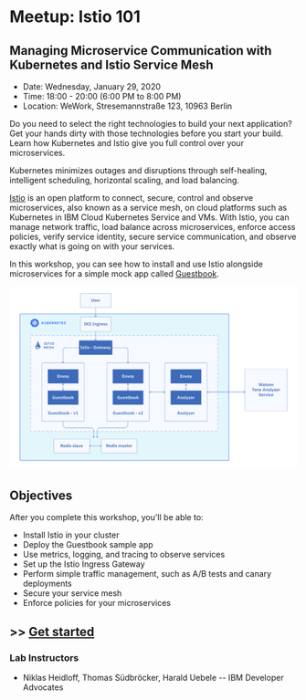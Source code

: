 # Meetup: Istio 101

## Managing Microservice Communication with Kubernetes and Istio Service Mesh

- Date: Wednesday, January 29, 2020
- Time: 18:00 - 20:00 (6:00 PM to 8:00 PM)
- Location: WeWork, Stresemannstraße 123, 10963 Berlin

Do you need to select the right technologies to build your next application? Get your hands dirty with those technologies before you start your build. Learn how Kubernetes and Istio give you full control over your microservices. 

Kubernetes minimizes outages and disruptions through self-healing, intelligent scheduling, horizontal scaling, and load balancing. 

[Istio](https://www.ibm.com/cloud/info/istio) is an open platform to connect, secure, control and observe microservices, also known as a service mesh, on cloud platforms such as Kubernetes in IBM Cloud Kubernetes Service and VMs. With Istio, you can manage network traffic, load balance across microservices, enforce access policies, verify service identity, secure service communication, and observe exactly what is going on with your services.

In this workshop, you can see how to install and use Istio alongside microservices for a simple mock app called [Guestbook](https://github.com/IBM/guestbook). 

![](workshop/README_images/istio3.jpg)

## Objectives
After you complete this workshop, you'll be able to:
- Install Istio in your cluster
- Deploy the Guestbook sample app
- Use metrics, logging, and tracing to observe services
- Set up the Istio Ingress Gateway
- Perform simple traffic management, such as A/B tests and canary deployments
- Secure your service mesh
- Enforce policies for your microservices


## >> [Get started](workshop/README.md)

### Lab Instructors

- Niklas Heidloff, Thomas Südbröcker, Harald Uebele -- IBM Developer Advocates

